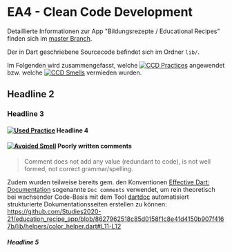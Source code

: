 # EA4 - Clean Code Development
Detaillierte Informationen zur App "Bildungsrezepte / Educational Recipes" finden sich im [master Branch](https://github.com/Studies2020-21/education_recipe_app).  

Der in Dart geschriebene Sourcecode befindet sich im Ordner `lib/`.

Im Folgenden wird zusammengefasst, welche
[![CCD Practices](https://img.shields.io/badge/CCD-Practices-1abc9c.svg)](https://github.com/Studies2020-21/education_recipe_app/tree/EA4-CCD#ea4---clean-code-development)
angewendet bzw. welche 
[![CCD Smells](https://img.shields.io/badge/CCD-Smells-red.svg)](https://github.com/Studies2020-21/education_recipe_app/tree/EA4-CCD#ea4---clean-code-development)
vermieden wurden.








## Headline 2


### Headline 3


#### [![Used Practice](https://img.shields.io/badge/Used-Practice-1abc9c.svg)]() Headline 4


#### [![Avoided Smell](https://img.shields.io/badge/Avoided-Smell-red.svg)]() Poorly written comments
> Comment does not add any value (redundant to code), is not well formed, not correct grammar/spelling.

Zudem wurden teilweise bereits gem. den Konventionen [Effective Dart: Documentation](https://dart.dev/guides/language/effective-dart/documentation)
sogenannte `Doc comments` verwendet, um rein theoretisch bei wachsender Code-Basis mit dem Tool [dartdoc](https://github.com/dart-lang/dartdoc) automatisiert strukturierte Dokumentationsseiten erstellen zu können:
https://github.com/Studies2020-21/education_recipe_app/blob/8627962518c85d0158f1c8e41d4150b907f4167b/lib/helpers/color_helper.dart#L11-L12


##### Headline 5
